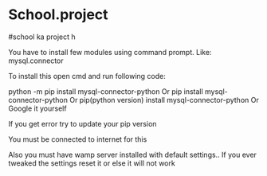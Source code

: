 # School.project
#school ka project h

You have to install few modules using command prompt.
Like:
mysql.connector

To install this open cmd and run following code:

python -m pip install mysql-connector-python
Or
pip install mysql-connector-python
Or
pip(python version) install mysql-connector-python
Or 
Google it yourself

If you get error try to update your pip version

You must be connected to internet for this


Also you must have wamp server installed
with default settings..
If you ever tweaked the settings reset it or else it will not work
